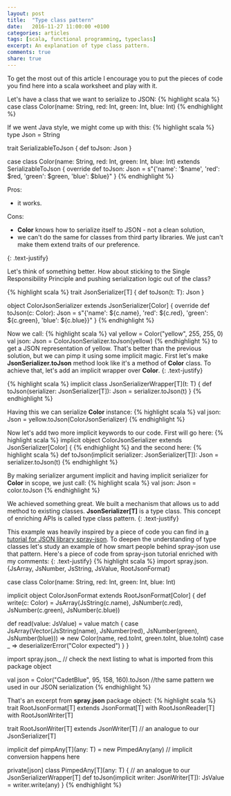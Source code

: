 ```yaml
---
layout: post
title:  "Type class pattern"
date:   2016-11-27 11:00:00 +0100
categories: articles
tags: [scala, functional programming, typeclass]
excerpt: An explanation of type class pattern.
comments: true
share: true
---
```

To get the most out of this article I encourage you to put the pieces of code you find here into a scala worksheet and play with it.


Let's have a class that we want to serialize to JSON:
{% highlight scala %}
case class Color(name: String, red: Int, green: Int, blue: Int)
{% endhighlight %}

If we went Java style, we might come up with this:
{% highlight scala %}
type Json = String

trait SerializableToJson {
  def toJson: Json
}

case class Color(name: String, red: Int, green: Int, blue: Int)
 extends SerializableToJson {
  override def toJson: Json =
    s"{'name': '$name', 'red': $red, 'green': $green, 'blue': $blue}"
}
{% endhighlight %}

Pros:
<ul>
<li> it works. </li>
</ul>
Cons:
<ul>
<li> <b>Color</b> knows how to serialize itself to JSON - not a clean solution, </li>
<li> we can't do the same for classes from third party libraries. We just can't make them extend traits of our preference. </li>
</ul>
{: .text-justify}

Let's think of something better.
How about sticking to the Single Responsibility Principle and pushing serialization logic out of the class?

{% highlight scala %}
trait JsonSerializer[T] {
  def toJson(t: T): Json
}

object ColorJsonSerializer extends JsonSerializer[Color] {
  override def toJson(c: Color): Json =
    s"{'name': ${c.name}, 'red': ${c.red}, 'green': ${c.green}, 'blue': ${c.blue}}"
}
{% endhighlight %}

Now we call:
{% highlight scala %}
val yellow = Color("yellow", 255, 255, 0)
val json: Json = ColorJsonSerializer.toJson(yellow)
{% endhighlight %}
to get a JSON representation of yellow.
That's better than the previous solution, but we can pimp it using some implicit magic.
First let's make **JsonSerializer.toJson** method look like it's a method of **Color** class.
To achieve that, let's add an implicit wrapper over **Color**.
{: .text-justify}

{% highlight scala %}
implicit class JsonSerializerWrapper[T](t: T) {
  def toJson(serializer: JsonSerializer[T]): Json = serializer.toJson(t)
}
{% endhighlight %}

Having this we can serialize **Color** instance:
{% highlight scala %}
val json: Json = yellow.toJson(ColorJsonSerializer)
{% endhighlight %}

Now let's add two more implicit keywords to our code. First will go here:
{% highlight scala %}
implicit object ColorJsonSerializer extends JsonSerializer[Color] {
{% endhighlight %}
and the second here:
{% highlight scala %}
def toJson(implicit serializer: JsonSerializer[T]): Json = serializer.toJson(t)
{% endhighlight %}

By making serializer argument implicit and having implicit serializer for **Color** in scope, we just call:
{% highlight scala %}
val json: Json = color.toJson
{% endhighlight %}

We achieved something great.
We built a mechanism that allows us to add method to existing classes.
**JsonSerializer[T]** is a type class.
This concept of enriching APIs is called type class pattern.
{: .text-justify}

This example was heavily inspired by a piece of code you can find in [a tutorial for JSON library spray-json][spray-type-classes].
To deepen the understanding of type classes let's study an example of how smart people behind spray-json use that pattern.
Here's a piece of code from spray-json tutorial enriched with my comments:
{: .text-justify}
{% highlight scala %}
import spray.json.{JsArray, JsNumber, JsString, JsValue, RootJsonFormat}

case class Color(name: String, red: Int, green: Int, blue: Int)

implicit object ColorJsonFormat extends RootJsonFormat[Color] {
  def write(c: Color) = JsArray(JsString(c.name), JsNumber(c.red), JsNumber(c.green), JsNumber(c.blue))

  def read(value: JsValue) = value match {
    case JsArray(Vector(JsString(name), JsNumber(red), JsNumber(green), JsNumber(blue))) =>
      new Color(name, red.toInt, green.toInt, blue.toInt)
    case _ => deserializerError("Color expected")
   }
}

import spray.json._ // check the next listing to what is imported from this package object

val json = Color("CadetBlue", 95, 158, 160).toJson //the same pattern we used in our JSON serialization
{% endhighlight %}

That's an excerpt from **spray.json** package object:
{% highlight scala %}
trait RootJsonFormat[T] extends JsonFormat[T] with RootJsonReader[T] with RootJsonWriter[T]

trait RootJsonWriter[T] extends JsonWriter[T] // an analogue to our JsonSerializer[T]

implicit def pimpAny[T](any: T) = new PimpedAny(any) // implicit conversion happens here

private[json] class PimpedAny[T](any: T) { // an analogue to our JsonSerializerWrapper[T]
    def toJson(implicit writer: JsonWriter[T]): JsValue = writer.write(any)
}
{% endhighlight %}

[spray-type-classes]: https://github.com/spray/spray-json
